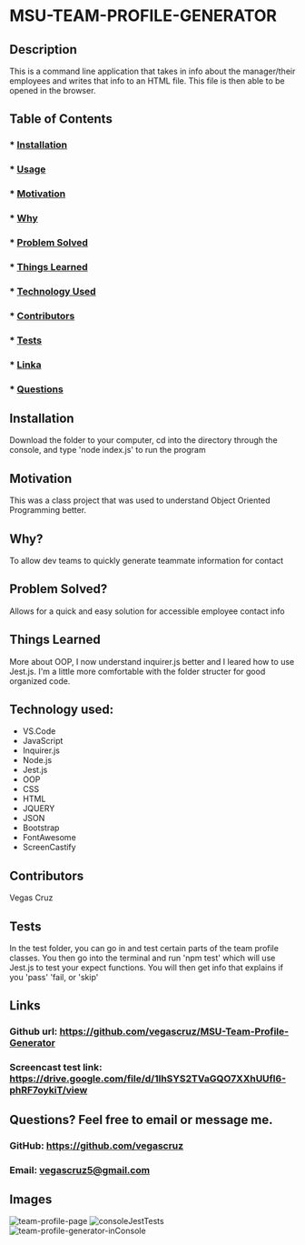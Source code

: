 # MSU-TEAM-PROFILE-GENERATOR

  ## Description
  This is a command line application that takes in info about the manager/their employees and writes that info to an HTML file. This file is then able to be opened in the browser. 
  
  ## Table of Contents
  ###  * [Installation](#installation)
  ###  * [Usage](#usageInformation)
  ###  * [Motivation](#motivation)
  ###  * [Why](#why)
  ###  * [Problem Solved](#problemSolved)
  ###  * [Things Learned](#thingsLearned)
  ###  * [Technology Used](#technologyused)
  ###  * [Contributors](#contributionGuidelines)
  ###  * [Tests](#testInstructions)
  ###  * [Linka](#linka)
  ###  * [Questions](#questions)
  
  ## Installation
  Download the folder to your computer, cd into the directory through the console, and type 'node index.js' to run the program

  ## Motivation
  This was a class project that was used to understand Object Oriented Programming better.

  ## Why?
  To allow dev teams to quickly generate teammate information for contact

  ## Problem Solved?
  Allows for a quick and easy solution for accessible employee contact info

  ## Things Learned
  More about OOP, I now understand inquirer.js better and I leared how to use Jest.js. I'm a little more comfortable with the folder structer for good organized code.

  ## Technology used:
   * VS.Code
   * JavaScript
   * Inquirer.js
   * Node.js
   * Jest.js
   * OOP
   * CSS
   * HTML
   * JQUERY
   * JSON
   * Bootstrap
   * FontAwesome 
   * ScreenCastify

  ## Contributors
  Vegas Cruz

  ## Tests
  In the test folder, you can go in and test certain parts of the team profile classes. You then go into the terminal and run 'npm test' which will use Jest.js to test your expect functions. You will then get info that explains if you 'pass' 'fail, or 'skip'

  ## Links
  ### Github url: https://github.com/vegascruz/MSU-Team-Profile-Generator
  ### Screencast test link: https://drive.google.com/file/d/1lhSYS2TVaGQO7XXhUUfl6-phRF7oykiT/view


  ## Questions? Feel free to email or message me.
  ### GitHub: https://github.com/vegascruz
  ### Email: vegascruz5@gmail.com
  
  ## Images 
  ![team-profile-page](https://user-images.githubusercontent.com/95984881/206090613-96ec81f3-18e8-46d3-8b01-682d8c4c1565.png)
  ![consoleJestTests](https://user-images.githubusercontent.com/95984881/206090617-47eac086-6397-4a89-b79c-28c841b726c7.png)
  ![team-profile-generator-inConsole](https://user-images.githubusercontent.com/95984881/206090618-b2c8dd53-77ef-48a4-8f2b-53307616f879.png)
